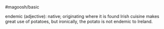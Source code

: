 #magoosh/basic

endemic (adjective): native; originating where it is found 
Irish cuisine makes great use of potatoes, but ironically, the potato is not endemic to Ireland. 
